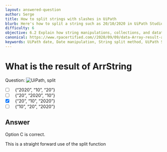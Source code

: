 ```yaml
---
layout: answered-question
author: Serge
title: How to split strings with slashes in UiPath
blurb: Here's how to split a string such as 20/10/2020 in UiPath Studio
difficulty: 6
objective: 6.2 Explain how string manipulations, collections, and datatables are used for data manipulation
canonical: https://www.rpacertified.com//2020/09/09/data-Array-result-after-splitting1.html
keywords: UiPath date, Date manipulation, String split method, UiPath String Data, UiPath Text manipulation
---
```


<h1>What is the result of ArrString</h1>

Question:  <img src="https://github.com/uipath-certification/uipath-certification.github.io/blob/master/assets/Split20Slash20.jpg" class="img-fluid" alt="UiPath, split">

 - [ ] &nbsp;  {“2020”, “10”, “20”}
 - [ ] &nbsp;  {“20”, “2020”, “10”}
 - [X] &nbsp;  {“20”, “10”, “2020”}
 - [ ] &nbsp;  {“10”, “20”, “2020”}

## Answer

Option C is correct.

This is a straight forward use of the split function

